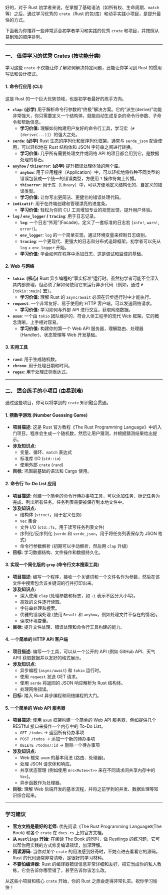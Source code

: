 好的，对于 Rust 初学者来说，在掌握了基础语法（如所有权、生命周期、`match`等）之后，通过学习优秀的 `crate`（Rust 的包/库）和动手实践小项目，是提升最快的方式。

下面我为你推荐一些非常适合初学者学习和实践的优秀 `crate` 和项目，并按照从易到难的顺序排列。

---

### 一、 值得学习的优秀 Crates (按功能分类)

学习这些 `crate` 不仅能让你了解如何解决特定问题，还能让你学习到 Rust 的惯用写法和设计模式。

#### 1. 命令行应用 (CLI)

这是 Rust 的一个巨大优势领域，也是初学者最好的练手方向。

* **`clap`**: **(必学)** 用于解析命令行参数的“终极”解决方案。它的“派生(derive)”功能非常强大，你只需要定义一个结构体，就能自动生成复杂的命令行参数、子命令和帮助信息。
    * **学习价值:** 理解如何构建用户友好的命令行工具，学习宏（`#[derive(...)]`）的强大之处。
* **`serde`**: **(必学)** Rust 生态的序列化和反序列化框架。通常与 `serde_json` 配合使用，可以轻松地在 Rust 结构体和 JSON 字符串之间进行转换。
    * **学习价值:** 几乎所有需要处理文件或网络 API 的项目都会用到它，是数据处理的基石。
* **`anyhow` / `thiserror`**: **(必学)** 提升错误处理体验的两个库。
    * **`anyhow`**: 用于应用程序（Application）中，可以轻松地将各种不同类型的错误包装成一个统一的错误类型，方便用 `?` 操作符向上传播。
    * **`thiserror`**: 用于库（Library）中，可以方便地定义结构化的、自定义的错误类型。
    * **学习价值:** 让你写出更简洁、更健壮的错误处理代码。
* **`indicatif`**: 用于在终端创建和管理漂亮的进度条。
    * **学习价值:** 轻松为你的 CLI 工具增加专业的视觉反馈，提升用户体验。
* **`log` / `env_logger` / `tracing`**: 用于日志记录。
    * **`log`**: 一个日志“外观”(Facade)，定义了一套标准的日志宏 (`info!`, `warn!`, `error!`)。
    * **`env_logger`**: `log` 的一个简单实现，通过环境变量来控制日志级别。
    * **`tracing`**: 一个更现代、更强大的日志和分布式追踪框架。初学者可以先从 `log` + `env_logger` 开始。
    * **学习价值:** 学会如何在程序中添加日志，这是调试和监控的基础。

#### 2. Web 与网络

* **`tokio`**: **(核心)** Rust 异步编程的“事实标准”运行时。虽然初学者可能不会深入其内部原理，但必须了解如何使用它来运行异步代码（例如，通过 `#[tokio::main]` 宏）。
    * **学习价值:** 理解 Rust 的 `async/await` 必须在异步运行时中才能执行。
* **`reqwest`**: 一个非常友好、易于使用的 HTTP 客户端，可以发送网络请求。
    * **学习价值:** 学习如何与外部 API 进行交互，获取网络数据。
* **`axum`**: 一个由 `tokio` 团队维护的、符合人体工程学的现代 Web 框架。它的概念清晰，上手相对容易。
    * **学习价值:** 构建你的第一个 Web API 服务器，理解路由、处理器 (Handler)、状态管理等 Web 开发基础。

#### 3. 实用工具

* **`rand`**: 用于生成随机数。
* **`chrono`**: 用于处理日期和时间。
* **`regex`**: 用于处理正则表达式。

---

### 二、 适合练手的小项目 (由易到难)

通过这些项目，你可以将学到的 `crate` 知识融会贯通。

#### 1. 猜数字游戏 (Number Guessing Game)

* **项目描述:** 这是 Rust 官方教程《The Rust Programming Language》中的入门项目。程序会生成一个随机数，然后让用户猜测，并根据猜测结果给出提示。
* **涉及知识点:**
    * 变量、循环、`match` 表达式
    * 标准库 I/O (`std::io`)
    * 使用外部 `crate` (`rand`)
* **目标:** 巩固最基础的语法和 Cargo 使用。

#### 2. 命令行 To-Do List 应用

* **项目描述:** 创建一个简单的命令行待办事项工具，可以添加任务、标记任务为完成、列出所有任务。任务列表需要被保存到本地文件中。
* **涉及知识点:**
    * 结构体 (`struct`，用于定义任务)
    * `Vec` 集合
    * 文件 I/O (`std::fs`，用于读写任务列表文件)
    * 序列化/反序列化 (`serde` 和 `serde_json`，用于将任务列表保存为 JSON 格式)
    * 命令行参数解析 (初期可以手动解析，然后用 `clap` 升级)
* **目标:** 学习数据结构、文件操作和数据持久化。

#### 3. 实现一个简化版的 `grep` (命令行文本搜索工具)

* **项目描述:** 编写一个程序，接收一个关键词和一个文件名作为参数，然后在该文件中搜索包含该关键词的行并打印出来。
* **涉及知识点:**
    * 深入使用 `clap` (处理参数和标志，如 `-i` 表示不区分大小写)。
    * 高效的文件逐行读取。
    * 字符串处理和搜索。
    * 优雅的错误处理 (使用 `Result` 和 `anyhow`，例如处理文件不存在的情况)。
    * 读取环境变量。
* **目标:** 提升文件处理、错误处理和命令行工具构建的能力。

#### 4. 一个简单的 HTTP API 客户端

* **项目描述:** 编写一个工具，可以从一个公开的 API (例如 GitHub API、天气 API) 获取数据并以友好的格式展示。
* **涉及知识点:**
    * 异步编程 (`async/await`) 和 `tokio` 运行时。
    * 使用 `reqwest` 发送 GET 请求。
    * 使用 `serde` 将返回的 JSON 响应解析为 Rust 结构体。
    * 处理网络错误。
* **目标:** 踏入 Rust 异步编程和网络编程的大门。

#### 5. 一个简单的 Web API 服务器

* **项目描述:** 使用 `axum` 框架构建一个简单的 Web API 服务器，例如提供几个 RESTful 接口来操作一个内存中的 To-Do List。
    * `GET /todos` -> 返回所有待办事项
    * `POST /todos` -> 添加一个新的待办事项
    * `DELETE /todos/:id` -> 删除一个待办事项
* **涉及知识点:**
    * Web 框架 `axum` 的基本用法 (路由、处理器)。
    * 处理 JSON 请求体和响应。
    * 共享状态管理 (例如使用 `Arc<Mutex<T>>` 来在不同请求间共享内存中的 `Vec`)。
    * 异步函数作为处理器。
* **目标:** 理解 Web 后端开发的基本流程，并将之前学到的并发、数据处理等知识综合起来。

---

### **学习建议**

* **官方文档是最好的老师:** 优先阅读《The Rust Programming Language》(The Book) 和各个 `crate` 在 `docs.rs` 上的官方文档。
* **从 `Rustlings` 开始:** 在阅读 The Book 的同时，做 Rustlings 的练习题，它可以帮你用实践的方式修复编译错误，加深理解。
* **阅读源码:** 当你对某个 `crate` 的用法感到好奇时，不妨点进去看看它的源码。Rust 的代码通常非常清晰，是很好的学习材料。
* **不要怕编译器:** Rust 的编译器错误信息非常详细和友好，把它当成你的私人教练，它会告诉你哪里错了，甚至告诉你该怎么改。

从这些小项目和核心 `crate` 开始，你的 Rust 之旅会走得非常扎实。祝你学习愉快！
